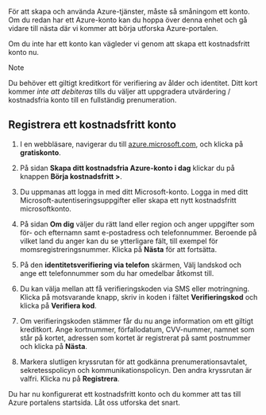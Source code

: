 För att skapa och använda Azure-tjänster, måste så småningom ett konto. Om du redan har ett Azure-konto kan du hoppa över denna enhet och gå vidare till nästa där vi kommer att börja utforska Azure-portalen.

Om du inte har ett konto kan vägleder vi genom att skapa ett kostnadsfritt konto nu.

> [!NOTE]
> Du behöver ett giltigt kreditkort för verifiering av ålder och identitet. Ditt kort kommer _inte att debiteras_ tills du väljer att uppgradera utvärdering / kostnadsfria konto till en fullständig prenumeration.

## <a name="sign-up-for-a-free-account"></a>Registrera ett kostnadsfritt konto

1. I en webbläsare, navigerar du till [azure.microsoft.com](https://azure.microsoft.com?azure-portal=true), och klicka på **gratiskonto**.

1. På sidan **Skapa ditt kostnadsfria Azure-konto i dag** klickar du på knappen **Börja kostnadsfritt >**. 

1. Du uppmanas att logga in med ditt Microsoft-konto. Logga in med ditt Microsoft-autentiseringsuppgifter eller skapa ett nytt kostnadsfritt microsoftkonto.

1. På sidan **Om dig** väljer du rätt land eller region och anger uppgifter som för- och efternamn samt e-postadress och telefonnummer. Beroende på vilket land du anger kan du se ytterligare fält, till exempel för momsregistreringsnummer. Klicka på **Nästa** för att fortsätta.

1. På den **identitetsverifiering via telefon** skärmen, Välj landskod och ange ett telefonnummer som du har omedelbar åtkomst till.

1. Du kan välja mellan att få verifieringskoden via SMS eller motringning. Klicka på motsvarande knapp, skriv in koden i fältet **Verifieringskod** och klicka på **Verifiera kod**.

1. Om verifieringskoden stämmer får du nu ange information om ett giltigt kreditkort. Ange kortnummer, förfallodatum, CVV-nummer, namnet som står på kortet, adressen som kortet är registrerat på samt postnummer och klicka på **Nästa**.

1. Markera slutligen kryssrutan för att godkänna prenumerationsavtalet, sekretesspolicyn och kommunikationspolicyn. Den andra kryssrutan är valfri. Klicka nu på **Registrera**.

Du har nu konfigurerat ett kostnadsfritt konto och du kommer att tas till Azure portalens startsida. Låt oss utforska det snart.
